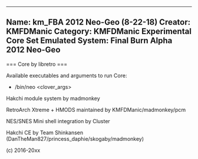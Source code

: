 -----------------------
Name: km_FBA 2012 Neo-Geo (8-22-18)
Creator: KMFDManic
Category: KMFDManic Experimental Core Set
Emulated System: Final Burn Alpha 2012 Neo-Geo
-----------------------
=== Core by libretro ===

Available executables and arguments to run Core:
- /bin/neo <rom> <clover_args>

Hakchi module system by madmonkey

RetroArch Xtreme + HMODS maintained by KMFDManic/madmonkey/pcm

NES/SNES Mini shell integration by Cluster

Hakchi CE by Team Shinkansen (DanTheMan827/princess_daphie/skogaby/madmonkey)

(c) 2016-20xx
